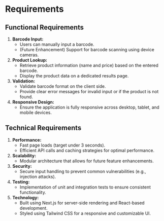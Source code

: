 # Requirements

## Functional Requirements

1. **Barcode Input:**
   - Users can manually input a barcode.
   - (Future Enhancement) Support for barcode scanning using device cameras.
2. **Product Lookup:**
   - Retrieve product information (name and price) based on the entered barcode.
   - Display the product data on a dedicated results page.
3. **Validation:**
   - Validate barcode format on the client side.
   - Provide clear error messages for invalid input or if the product is not found.
4. **Responsive Design:**
   - Ensure the application is fully responsive across desktop, tablet, and mobile devices.

## Technical Requirements

1. **Performance:**
   - Fast page loads (target under 3 seconds).
   - Efficient API calls and caching strategies for optimal performance.
2. **Scalability:**
   - Modular architecture that allows for future feature enhancements.
3. **Security:**
   - Secure input handling to prevent common vulnerabilities (e.g., injection attacks).
4. **Testing:**
   - Implementation of unit and integration tests to ensure consistent functionality.
5. **Technology:**
   - Built using Next.js for server-side rendering and React-based development.
   - Styled using Tailwind CSS for a responsive and customizable UI.

